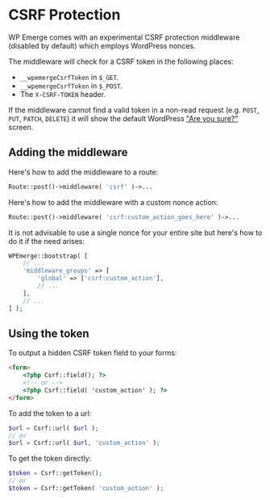 # CSRF Protection

WP Emerge comes with an experimental CSRF protection middleware (disabled by default) which employs WordPress nonces.

The middleware will check for a CSRF token in the following places:
- `__wpemergeCsrfToken` in `$_GET`.
- `__wpemergeCsrfToken` in `$_POST`.
- The `X-CSRF-TOKEN` header.

If the middleware cannot find a valid token in a non-read request (e.g. `POST`, `PUT`, `PATCH`, `DELETE`) it will show the default WordPress ["Are you sure?"](https://codex.wordpress.org/Function_Reference/wp_nonce_ays) screen.

## Adding the middleware

Here's how to add the middleware to a route:
```php
Route::post()->middleware( 'csrf' )->...
```

Here's how to add the middleware with a custom nonce action:
```php
Route::post()->middleware( 'csrf:custom_action_goes_here' )->...
```

It is not advisable to use a single nonce for your entire site but here's how to do it if the need arises:
```php
WPEmerge::bootstrap( [
    // ...
    'middleware_groups' => [
        'global' => ['csrf:custom_action'],
        // ...
    ],
    // ...
] );
```

## Using the token

To output a hidden CSRF token field to your forms:
```html
<form>
    <?php Csrf::field(); ?>
    <!-- or -->
    <?php Csrf::field( 'custom_action' ); ?>
</form>
```

To add the token to a url:
```php
$url = Csrf::url( $url );
// or
$url = Csrf::url( $url, 'custom_action' );
```

To get the token directly:
```php
$token = Csrf::getToken();
// or
$token = Csrf::getToken( 'custom_action' );
```
